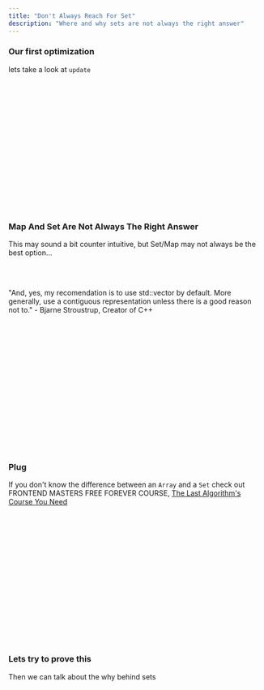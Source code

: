 ```yaml
---
title: "Don't Always Reach For Set"
description: "Where and why sets are not always the right answer"
---
```


### Our first optimization
lets take a look at `update`

<br/>
<br/>
<br/>
<br/>
<br/>
<br/>
<br/>
<br/>
<br/>
<br/>
<br/>
<br/>
<br/>
<br/>
<br/>

### Map And Set Are Not Always The Right Answer
This may sound a bit counter intuitive, but Set/Map may not always be the best
option...

<br/>
<br/>

"And, yes, my recomendation is to use std::vector by default. More generally,
use a contiguous representation unless there is a good reason not to." - Bjarne Stroustrup, Creator of C++

<br/>
<br/>
<br/>
<br/>
<br/>
<br/>
<br/>
<br/>
<br/>
<br/>
<br/>
<br/>
<br/>
<br/>
<br/>

### Plug
If you don't know the difference between an `Array` and a `Set` check out
FRONTEND MASTERS FREE FOREVER COURSE, [The Last Algorithm's Course You
Need](https://frontendmasters.com/courses/algorithms/)

<br/>
<br/>
<br/>
<br/>
<br/>
<br/>
<br/>
<br/>
<br/>
<br/>
<br/>
<br/>
<br/>
<br/>
<br/>

### Lets try to prove this
Then we can talk about the why behind sets

<br/>
<br/>
<br/>
<br/>
<br/>
<br/>
<br/>
<br/>
<br/>
<br/>
<br/>
<br/>
<br/>
<br/>
<br/>

